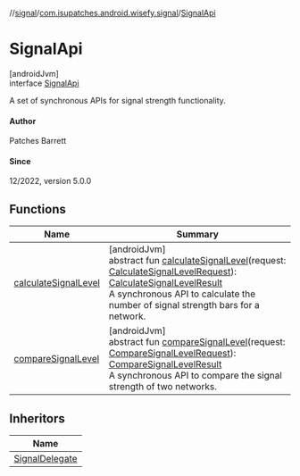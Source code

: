 //[signal](../../../index.md)/[com.isupatches.android.wisefy.signal](../index.md)/[SignalApi](index.md)

# SignalApi

[androidJvm]\
interface [SignalApi](index.md)

A set of synchronous APIs for signal strength functionality.

#### Author

Patches Barrett

#### Since

12/2022, version 5.0.0

## Functions

| Name | Summary |
|---|---|
| [calculateSignalLevel](calculate-signal-level.md) | [androidJvm]<br>abstract fun [calculateSignalLevel](calculate-signal-level.md)(request: [CalculateSignalLevelRequest](../../com.isupatches.android.wisefy.signal.entities/-calculate-signal-level-request/index.md)): [CalculateSignalLevelResult](../../com.isupatches.android.wisefy.signal.entities/-calculate-signal-level-result/index.md)<br>A synchronous API to calculate the number of signal strength bars for a network. |
| [compareSignalLevel](compare-signal-level.md) | [androidJvm]<br>abstract fun [compareSignalLevel](compare-signal-level.md)(request: [CompareSignalLevelRequest](../../com.isupatches.android.wisefy.signal.entities/-compare-signal-level-request/index.md)): [CompareSignalLevelResult](../../com.isupatches.android.wisefy.signal.entities/-compare-signal-level-result/index.md)<br>A synchronous API to compare the signal strength of two networks. |

## Inheritors

| Name |
|---|
| [SignalDelegate](../-signal-delegate/index.md) |
